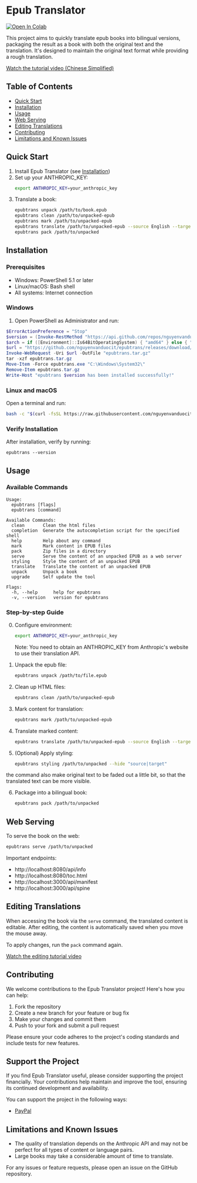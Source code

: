 # Epub Translator

[![Open In Colab](https://colab.research.google.com/assets/colab-badge.svg)](https://colab.research.google.com/github/nguyenvanduocit/epubtrans/blob/main/scripts/epub-translator-colab.ipynb)

This project aims to quickly translate epub books into bilingual versions, packaging the result as a book with both the original text and the translation. It's designed to maintain the original text format while providing a rough translation.

[Watch the tutorial video (Chinese Simplified)](https://youtu.be/9MspqDLPaxQ)

## Table of Contents
- [Quick Start](#quick-start)
- [Installation](#installation)
- [Usage](#usage)
- [Web Serving](#web-serving)
- [Editing Translations](#editing-translations)
- [Contributing](#contributing)
- [Limitations and Known Issues](#limitations-and-known-issues)

## Quick Start

1. Install Epub Translator (see [Installation](#installation))
2. Set up your ANTHROPIC_KEY:
   ```bash
   export ANTHROPIC_KEY=your_anthropic_key
   ```
3. Translate a book:
   ```bash
   epubtrans unpack /path/to/book.epub
   epubtrans clean /path/to/unpacked-epub
   epubtrans mark /path/to/unpacked-epub
   epubtrans translate /path/to/unpacked-epub --source English --target Chinese Simplified
   epubtrans pack /path/to/unpacked
   ```

## Installation

### Prerequisites
- Windows: PowerShell 5.1 or later
- Linux/macOS: Bash shell
- All systems: Internet connection

### Windows

1. Open PowerShell as Administrator and run:

```powershell
$ErrorActionPreference = "Stop"
$version = (Invoke-RestMethod "https://api.github.com/repos/nguyenvanduocit/epubtrans/releases/latest").tag_name
$arch = if ([Environment]::Is64BitOperatingSystem) { "amd64" } else { "386" }
$url = "https://github.com/nguyenvanduocit/epubtrans/releases/download/${version}/epubtrans_${version.Substring(1)}_windows_${arch}.tar.gz"
Invoke-WebRequest -Uri $url -OutFile "epubtrans.tar.gz"
tar -xzf epubtrans.tar.gz
Move-Item -Force epubtrans.exe "C:\Windows\System32\"
Remove-Item epubtrans.tar.gz
Write-Host "epubtrans $version has been installed successfully!"
```

### Linux and macOS

Open a terminal and run:

```bash
bash -c "$(curl -fsSL https://raw.githubusercontent.com/nguyenvanduocit/epubtrans/main/scripts/install_unix.sh)"
```

### Verify Installation

After installation, verify by running:

```
epubtrans --version
```

## Usage

### Available Commands

```
Usage:
  epubtrans [flags]
  epubtrans [command]

Available Commands:
  clean       Clean the html files
  completion  Generate the autocompletion script for the specified shell
  help        Help about any command
  mark        Mark content in EPUB files
  pack        Zip files in a directory
  serve       Serve the content of an unpacked EPUB as a web server
  styling     Style the content of an unpacked EPUB
  translate   Translate the content of an unpacked EPUB
  unpack      Unpack a book
  upgrade     Self update the tool

Flags:
  -h, --help      help for epubtrans
  -v, --version   version for epubtrans
```

### Step-by-step Guide

0. Configure environment:
   ```bash
   export ANTHROPIC_KEY=your_anthropic_key
   ```
   Note: You need to obtain an ANTHROPIC_KEY from Anthropic's website to use their translation API.

1. Unpack the epub file:
   ```bash
   epubtrans unpack /path/to/file.epub
   ```

2. Clean up HTML files:
   ```bash
   epubtrans clean /path/to/unpacked-epub
   ```

3. Mark content for translation:
   ```bash
   epubtrans mark /path/to/unpacked-epub
   ```

4. Translate marked content:
   ```bash
   epubtrans translate /path/to/unpacked-epub --source English --target Chinese Simplified
   ```

5. (Optional) Apply styling:
   ```bash
   epubtrans styling /path/to/unpacked --hide "source|target"
   ```

the command also make original text to be faded out a little bit, so that the translated text can be more visible.

6. Package into a bilingual book:
   ```bash
   epubtrans pack /path/to/unpacked
   ```

## Web Serving

To serve the book on the web:

```bash
epubtrans serve /path/to/unpacked
```

Important endpoints:
- http://localhost:8080/api/info
- http://localhost:8080/toc.html
- http://localhost:3000/api/manifest
- http://localhost:3000/api/spine

## Editing Translations

When accessing the book via the `serve` command, the translated content is editable. After editing, the content is automatically saved when you move the mouse away.

To apply changes, run the `pack` command again.

[Watch the editing tutorial video](https://youtu.be/XKIj-gyHgmI)

## Contributing

We welcome contributions to the Epub Translator project! Here's how you can help:

1. Fork the repository
2. Create a new branch for your feature or bug fix
3. Make your changes and commit them
4. Push to your fork and submit a pull request

Please ensure your code adheres to the project's coding standards and include tests for new features.

## Support the Project

If you find Epub Translator useful, please consider supporting the project financially. Your contributions help maintain and improve the tool, ensuring its continued development and availability.

You can support the project in the following ways:

- [PayPal](https://paypal.me/duocnguyen)

## Limitations and Known Issues

- The quality of translation depends on the Anthropic API and may not be perfect for all types of content or language pairs.
- Large books may take a considerable amount of time to translate.

For any issues or feature requests, please open an issue on the GitHub repository.

